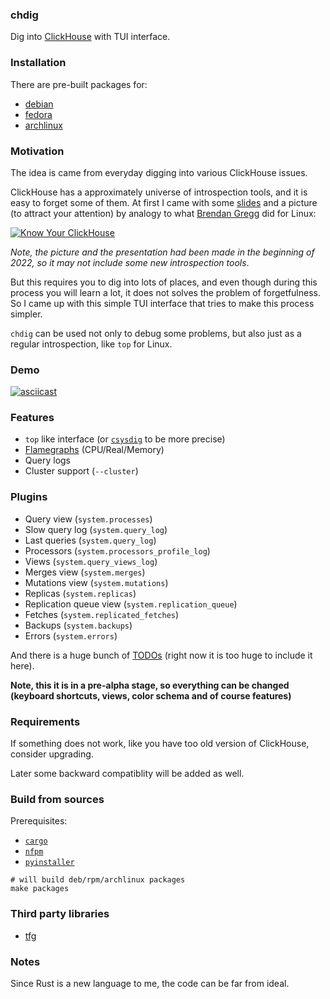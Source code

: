 ### chdig

Dig into [ClickHouse](https://github.com/ClickHouse/ClickHouse/) with TUI interface.

### Installation

There are pre-built packages for:

- [debian](https://github.com/azat/chdig/releases/download/latest/chdig-latest_amd64.deb)
- [fedora](https://github.com/azat/chdig/releases/download/latest/chdig-latest.x86_64.rpm)
- [archlinux](https://github.com/azat/chdig/releases/download/latest/chdig-latest-x86_64.pkg.tar.zst)

### Motivation

The idea is came from everyday digging into various ClickHouse issues.

ClickHouse has a approximately universe of introspection tools, and it is easy
to forget some of them. At first I came with some
[slides](https://azat.sh/presentations/2022-know-your-clickhouse/) and a
picture (to attract your attention) by analogy to what [Brendan
Gregg](https://www.brendangregg.com/linuxperf.html) did for Linux:

[![Know Your ClickHouse](https://azat.sh/presentations/2022-know-your-clickhouse/Know-Your-ClickHouse.png)](https://azat.sh/presentations/2022-know-your-clickhouse/)

*Note, the picture and the presentation had been made in the beginning of 2022,
so it may not include some new introspection tools*.

But this requires you to dig into lots of places, and even though during this
process you will learn a lot, it does not solves the problem of forgetfulness.
So I came up with this simple TUI interface that tries to make this process
simpler.

`chdig` can be used not only to debug some problems, but also just as a regular
introspection, like `top` for Linux.

### Demo

[![asciicast](https://asciinema.org/a/btIMdbWEMphHxTSVbMybJwgBG.svg)](https://asciinema.org/a/btIMdbWEMphHxTSVbMybJwgBG)

### Features

- `top` like interface (or [`csysdig`](https://github.com/draios/sysdig) to be more precise)
- [Flamegraphs](https://www.brendangregg.com/flamegraphs.html) (CPU/Real/Memory)
- Query logs
- Cluster support (`--cluster`)

### Plugins

- Query view (`system.processes`)
- Slow query log (`system.query_log`)
- Last queries (`system.query_log`)
- Processors (`system.processors_profile_log`)
- Views (`system.query_views_log`)
- Merges view (`system.merges`)
- Mutations view (`system.mutations`)
- Replicas (`system.replicas`)
- Replication queue view (`system.replication_queue`)
- Fetches (`system.replicated_fetches`)
- Backups (`system.backups`)
- Errors (`system.errors`)

And there is a huge bunch of [TODOs](TODO.md#checklist) (right now it is too
huge to include it here).

**Note, this it is in a pre-alpha stage, so everything can be changed (keyboard
shortcuts, views, color schema and of course features)**

### Requirements

If something does not work, like you have too old version of ClickHouse, consider upgrading.

Later some backward compatiblity will be added as well.

### Build from sources

Prerequisites:
- [`cargo`](https://doc.rust-lang.org/cargo/)
- [`nfpm`](https://github.com/goreleaser/nfpm)
- [`pyinstaller`](https://pyinstaller.org/en/stable/)

```
# will build deb/rpm/archlinux packages
make packages
```

### Third party libraries

- [tfg](https://github.com/4rtzel/tfg)

### Notes

Since Rust is a new language to me, the code can be far from ideal.
